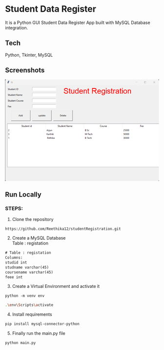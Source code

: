 
# Student Data Register

It is a Python GUI Student Data Register App built with MySQL Database integration.


## Tech

Python, Tkinter, MySQL

## Screenshots

<img src='img.png' alt='Sample Image'/>

## Run Locally


### STEPS:

1. Clone the repository

```bash
https://github.com/Reethika12/studentRegistration.git
```

2. Create a MySQL Database  
Table : registation
```
# Table : registation
Columns:
studid int 
studname varchar(45) 
coursename varchar(45) 
feee int
```
3. Create a Virtual Environment and activate it
```
python -m venv env
```

```bash
.\env\Scripts\activate
```

4. Install requirements

```bash
pip install mysql-connector-python
```
5. Finally run the main.py file

```bash
python main.py
```


